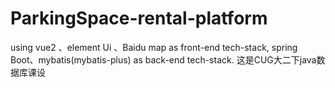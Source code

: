 # ParkingSpace-rental-platform
using vue2 、element Ui 、Baidu map as front-end tech-stack, spring Boot、mybatis(mybatis-plus) as back-end tech-stack.
这是CUG大二下java数据库课设

